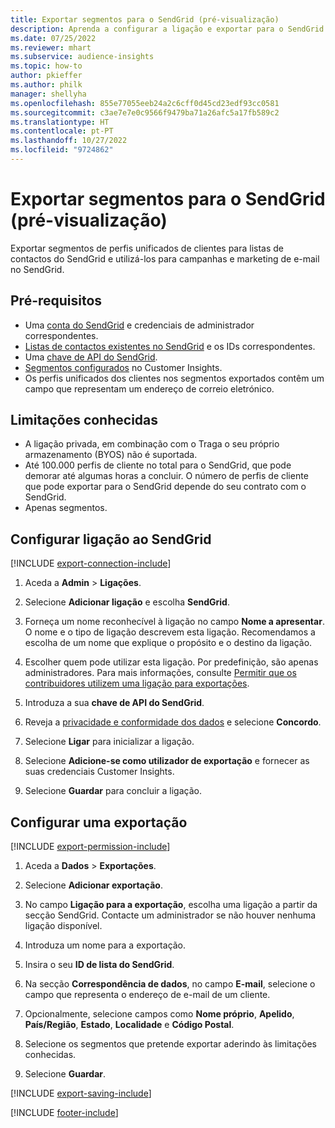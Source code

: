 ```yaml
---
title: Exportar segmentos para o SendGrid (pré-visualização)
description: Aprenda a configurar a ligação e exportar para o SendGrid.
ms.date: 07/25/2022
ms.reviewer: mhart
ms.subservice: audience-insights
ms.topic: how-to
author: pkieffer
ms.author: philk
manager: shellyha
ms.openlocfilehash: 855e77055eeb24a2c6cff0d45cd23edf93cc0581
ms.sourcegitcommit: c3ae7e7e0c9566f9479ba71a26afc5a17fb589c2
ms.translationtype: HT
ms.contentlocale: pt-PT
ms.lasthandoff: 10/27/2022
ms.locfileid: "9724862"
---
```

# <a name="export-segments-to-sendgrid-preview"></a>Exportar segmentos para o SendGrid (pré-visualização)

Exportar segmentos de perfis unificados de clientes para listas de contactos do SendGrid e utilizá-los para campanhas e marketing de e-mail no SendGrid.

## <a name="prerequisites"></a>Pré-requisitos

- Uma [conta do SendGrid](https://sendgrid.com/) e credenciais de administrador correspondentes.
- [Listas de contactos existentes no SendGrid](https://sendgrid.com/docs/ui/managing-contacts/create-and-manage-contacts/#manage-contacts) e os IDs correspondentes.
- Uma [chave de API do SendGrid](https://sendgrid.com/docs/ui/account-and-settings/api-keys/).
- [Segmentos configurados](segments.md) no Customer Insights.
- Os perfis unificados dos clientes nos segmentos exportados contêm um campo que representam um endereço de correio eletrónico.

## <a name="known-limitations"></a>Limitações conhecidas

- A ligação privada, em combinação com o Traga o seu próprio armazenamento (BYOS) não é suportada.
- Até 100.000 perfis de cliente no total para o SendGrid, que pode demorar até algumas horas a concluir. O número de perfis de cliente que pode exportar para o SendGrid depende do seu contrato com o SendGrid.
- Apenas segmentos.

## <a name="set-up-connection-to-sendgrid"></a>Configurar ligação ao SendGrid

[!INCLUDE [export-connection-include](includes/export-connection-admn.md)]

1. Aceda a **Admin** > **Ligações**.

1. Selecione **Adicionar ligação** e escolha **SendGrid**.

1. Forneça um nome reconhecível à ligação no campo **Nome a apresentar**. O nome e o tipo de ligação descrevem esta ligação. Recomendamos a escolha de um nome que explique o propósito e o destino da ligação.

1. Escolher quem pode utilizar esta ligação. Por predefinição, são apenas administradores. Para mais informações, consulte [Permitir que os contribuidores utilizem uma ligação para exportações](connections.md#allow-contributors-to-use-a-connection-for-exports).

1. Introduza a sua **chave de API do SendGrid**.

1. Reveja a [privacidade e conformidade dos dados](connections.md#data-privacy-and-compliance) e selecione **Concordo**.

1. Selecione **Ligar** para inicializar a ligação.

1. Selecione **Adicione-se como utilizador de exportação** e fornecer as suas credenciais Customer Insights.

1. Selecione **Guardar** para concluir a ligação.

## <a name="configure-an-export"></a>Configurar uma exportação

[!INCLUDE [export-permission-include](includes/export-permission.md)]

1. Aceda a **Dados** > **Exportações**.

1. Selecione **Adicionar exportação**.

1. No campo **Ligação para a exportação**, escolha uma ligação a partir da secção SendGrid. Contacte um administrador se não houver nenhuma ligação disponível.

1. Introduza um nome para a exportação.

1. Insira o seu **ID de lista do SendGrid**.

1. Na secção **Correspondência de dados**, no campo **E-mail**, selecione o campo que representa o endereço de e-mail de um cliente.

1. Opcionalmente, selecione campos como **Nome próprio**, **Apelido**, **País/Região**, **Estado**, **Localidade** e **Código Postal**.

1. Selecione os segmentos que pretende exportar aderindo às limitações conhecidas.

1. Selecione **Guardar**.

[!INCLUDE [export-saving-include](includes/export-saving.md)]

[!INCLUDE [footer-include](includes/footer-banner.md)]
